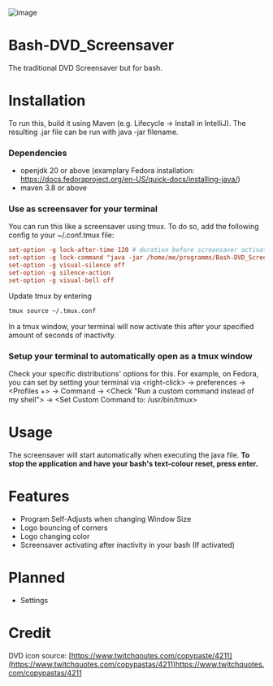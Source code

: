 ![image](https://github.com/Jacinto-S/Bash-DVD_Screensaver/assets/122536229/a36de062-446c-470c-b2b5-e38dc474bc42)

# Bash-DVD_Screensaver
The traditional DVD Screensaver but for bash.


# Installation
To run this, build it using Maven (e.g. Lifecycle -> Install in IntelliJ).
The resulting .jar file can be run with java -jar filename.

### Dependencies
- openjdk 20 or above (examplary Fedora installation: https://docs.fedoraproject.org/en-US/quick-docs/installing-java/)
- maven 3.8 or above

### Use as screensaver for your terminal
You can run this like a screensaver using tmux.
To do so, add the following config to your ~/.conf.tmux file:
```conf
set-option -g lock-after-time 120 # duration before screensaver activates in seconds
set-option -g lock-command "java -jar /home/me/programms/Bash-DVD_Screensaver.jar" # Replace with your path
set-option -g visual-silence off
set-option -g silence-action
set-option -g visual-bell off
```
Update tmux by entering
```bash
tmux source ~/.tmux.conf
```
In a tmux window, your terminal will now activate this after your specified amount of seconds of inactivity.

### Setup your terminal to automatically open as a tmux window
Check your specific distributions' options for this. For example, on Fedora, you can set by setting your terminal via \<right-click> -> preferences -> <Profiles +> -> Command -> \<Check "Run a custom command instead of my shell"> -> \<Set Custom Command to: /usr/bin/tmux>

# Usage
The screensaver will start automatically when executing the java file. 
**To stop the application and have your bash's text-colour reset, press enter.**

# Features
- Program Self-Adjusts when changing Window Size
- Logo bouncing of corners
- Logo changing color
- Screensaver activating after inactivity in your bash (If activated)


# Planned
- Settings

# Credit
DVD icon source: [https://www.twitchqoutes.com/copypaste/4211](https://www.twitchquotes.com/copypastas/4211)https://www.twitchquotes.com/copypastas/4211
